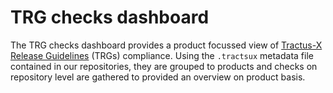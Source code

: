 # TRG checks dashboard

The TRG checks dashboard provides a product focussed view of [Tractus-X Release Guidelines](https://eclipse-tractusx.github.io/docs/release) (TRGs) compliance.
Using the `.tractsux` metadata file contained in our repositories, they are grouped to products and checks on repository level
are gathered to provided an overview on product basis.